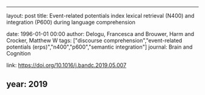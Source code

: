 ---
layout: post
title: Event-related potentials index lexical retrieval (N400) and integration (P600) during language comprehension

date: 1996-01-01 00:00
author: Delogu, Francesca and Brouwer, Harm and Crocker, Matthew W
tags: ["discourse comprehension","event-related potentials (erps)","n400","p600","semantic integration"]
journal: Brain and Cognition

link: https://doi.org/10.1016/j.bandc.2019.05.007

year: 2019
----